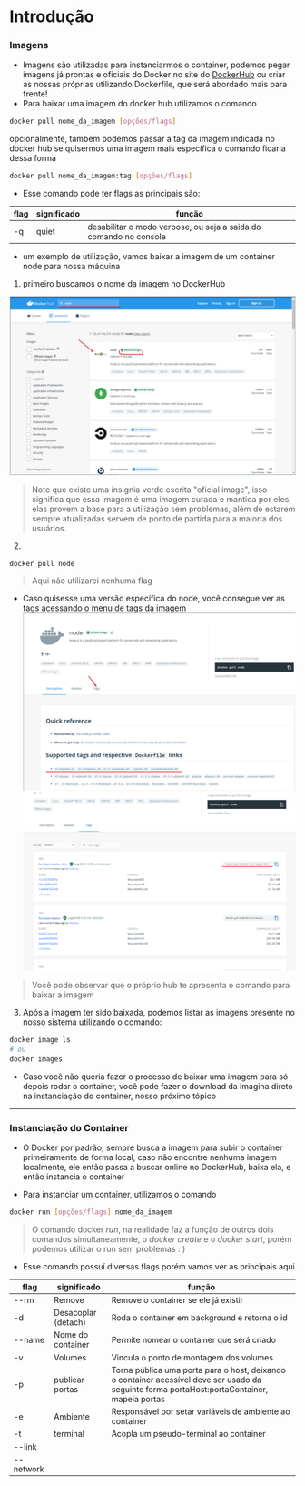 # Introdução

### Imagens
- Imagens são utilizadas para instanciarmos o container, podemos pegar imagens já prontas e oficiais do Docker no site do [DockerHub](https://hub.docker.com) ou criar as nossas próprias utilizando Dockerfile, que será abordado mais para frente!
- Para baixar uma imagem do docker hub utilizamos o comando 
```bash
docker pull nome_da_imagem [opções/flags]
```
opcionalmente, também podemos passar a tag da imagem indicada no docker hub se quisermos uma imagem mais específica o comando ficaria dessa forma
```bash
docker pull nome_da_imagem:tag [opções/flags]
```
- Esse comando pode ter flags as principais são:

| flag | significado | função                                                            |
| ---- | ----------- | ----------------------------------------------------------------- |
| -q   | quiet       | desabilitar o modo verbose, ou seja a saida do comando no console |                                                            |

 - um exemplo de utilização, vamos baixar a imagem de um container node para nossa máquina
 
 1. primeiro buscamos o nome da imagem no DockerHub
 
 ![dockerHub node example](imgs/dockerhub.png)
 > Note que existe uma insignia verde escrita "oficial image", isso significa que essa imagem é uma imagem curada e mantida por eles, elas provem a base para a utilização sem problemas, além de estarem sempre atualizadas servem de ponto de partida para a maioria dos usuários.
 
 2. 
 
```bash
docker pull node 
```
> Aqui não utilizarei nenhuma flag

 - Caso quisesse uma versão específica do node, você consegue ver as tags acessando o menu de tags da imagem
 ![Dockerhub tags](imgs/dockerhub-tags.png)
 ![Dockerhub tags page](imgs/dockerhub-tags-page.png)
 > Você pode observar que o próprio hub te apresenta o comando para baixar a imagem
 
 3. Após a imagem ter sido baixada, podemos listar as imagens presente no nosso sistema utilizando o comando:
 ```bash
 docker image ls
 # ou
 docker images
 ```
 - Caso você não queria fazer o processo de baixar uma imagem para só depois rodar o container, você pode fazer o download da imagina direto na instanciação do container, nosso próximo tópico
---

### Instanciação do Container
- O Docker por padrão, sempre busca a imagem para subir o container primeiramente de forma local, caso não encontre nenhuma imagem localmente, ele então passa a buscar online no DockerHub, baixa ela, e então instancia o container

- Para instanciar um container, utilizamos o comando
```bash
docker run [opções/flags] nome_da_imagem
```
>O comando docker *run*, na realidade faz a função de outros dois comandos simultaneamente, o *docker create* e o *docker start*, porém podemos utilizar o run sem problemas : )
- Esse comando possuí diversas flags porém vamos ver as principais aqui

| flag      | significado         | função                                                                                                                                        |
| --------- | ------------------- | --------------------------------------------------------------------------------------------------------------------------------------------- |
| --rm      | Remove              | Remove o container se ele já existir                                                                                                          |
| -d        | Desacoplar (detach) | Roda o container em background e retorna o id                                                                                                 |
| --name    | Nome do container   | Permite nomear o container que será criado                                                                                                    |
| -v        | Volumes             | Vincula o ponto de montagem dos volumes                                                                                                       |
| -p        | publicar portas     | Torna pública uma porta para o host, deixando o container acessível deve ser usado da seguinte forma  portaHost:portaContainer, mapeia portas |
| -e        | Ambiente            | Responsável por setar variáveis de ambiente ao container                                                                                      |
| -t        | terminal            | Acopla um pseudo-terminal ao container                                                                                                        |
| --link    |                     |                                                                                                                                               |
| --network |                     |                                                                                                                                               |




